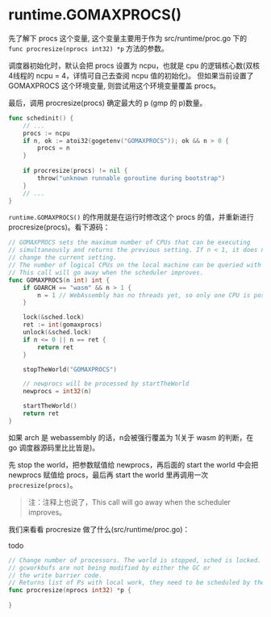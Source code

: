 # runtime.GOMAXPROCS() 


先了解下 procs 这个变量, 这个变量主要用于作为 src/runtime/proc.go 下的 `func procresize(nprocs int32) *p` 方法的参数。 

调度器初始化时，默认会把 procs 设置为 ncpu，也就是 cpu 的逻辑核心数(双核4线程的 ncpu = 4，详情可自己去查阅 ncpu 值的初始化)。 但如果当前设置了 GOMAXPROCS 这个环境变量, 则尝试用这个环境变量覆盖 procs。

最后，调用 procresize(procs) 确定最大的 p (gmp 的 p)数量。  
```go
func schedinit() {
    // ...
    procs := ncpu
    if n, ok := atoi32(gogetenv("GOMAXPROCS")); ok && n > 0 {
        procs = n
    }
    
    if procresize(procs) != nil {
        throw("unknown runnable goroutine during bootstrap")
    }
    // ... 
}
```

`runtime.GOMAXPROCS()` 的作用就是在运行时修改这个 procs 的值，并重新进行 procresize(procs)。看下源码： 

```go
// GOMAXPROCS sets the maximum number of CPUs that can be executing
// simultaneously and returns the previous setting. If n < 1, it does not
// change the current setting.
// The number of logical CPUs on the local machine can be queried with NumCPU.
// This call will go away when the scheduler improves.
func GOMAXPROCS(n int) int {
	if GOARCH == "wasm" && n > 1 {
		n = 1 // WebAssembly has no threads yet, so only one CPU is possible.
	}

	lock(&sched.lock)
	ret := int(gomaxprocs)
	unlock(&sched.lock)
	if n <= 0 || n == ret {
		return ret
	}

	stopTheWorld("GOMAXPROCS")

	// newprocs will be processed by startTheWorld
	newprocs = int32(n)

	startTheWorld()
	return ret
}
```

如果 arch 是 webassembly 的话，n会被强行覆盖为 1(关于 wasm 的判断，在 go 调度器源码里比比皆是)。 

先 stop the world，把参数赋值给 newprocs，再后面的 start the world 中会把 newprocs 赋值给 procs，最后再 start the world 里再调用一次 `procresize(procs)`。
 
> 注：注释上也说了，This call will go away when the scheduler improves。

我们来看看 procresize 做了什么(src/runtime/proc.go)：

todo

```go
// Change number of processors. The world is stopped, sched is locked.
// gcworkbufs are not being modified by either the GC or
// the write barrier code.
// Returns list of Ps with local work, they need to be scheduled by the caller.
func procresize(nprocs int32) *p {
	
}
```